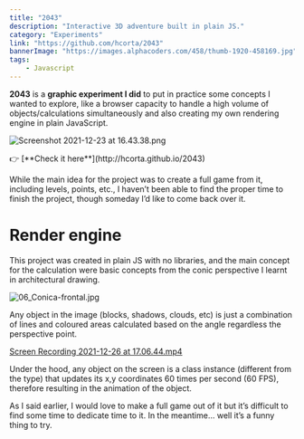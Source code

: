 ```yaml
---
title: "2043"
description: "Interactive 3D adventure built in plain JS."
category: "Experiments"
link: "https://github.com/hcorta/2043"
bannerImage: "https://images.alphacoders.com/458/thumb-1920-458169.jpg"
tags:
    - Javascript
---
```


**2043** is a **graphic experiment I did** to put in practice some concepts I wanted to explore, like a browser capacity to handle a high volume of objects/calculations simultaneously and also creating my own rendering engine in plain JavaScript.

![Screenshot 2021-12-23 at 16.43.38.png](https://s3-us-west-2.amazonaws.com/secure.notion-static.com/ac79973c-707c-469a-aa53-ea3cb6ddc0f9/Screenshot_2021-12-23_at_16.43.38.png)

<aside>
👉 [**Check it here**](http://hcorta.github.io/2043)

</aside>

While the main idea for the project was to create a full game from it, including levels, points, etc., I haven’t been able to find the proper time to finish the project, though someday I’d like to come back over it.

# Render engine

This project was created in plain JS with no libraries, and the main concept for the calculation were basic concepts from the conic perspective I learnt in architectural drawing.

![06_Conica-frontal.jpg](https://s3-us-west-2.amazonaws.com/secure.notion-static.com/c992a249-1e8e-44d1-961e-1ea3379d6c3a/06_Conica-frontal.jpg)

Any object in the image (blocks, shadows, clouds, etc) is just a combination of lines and coloured areas calculated based on the angle regardless the perspective point.

[Screen Recording 2021-12-26 at 17.06.44.mp4](https://s3-us-west-2.amazonaws.com/secure.notion-static.com/b9ddc361-371b-46df-b791-8b6452174349/Screen_Recording_2021-12-26_at_17.06.44.mp4)

Under the hood, any object on the screen is a class instance (different from the type) that updates its x,y coordinates 60 times per second (60 FPS), therefore resulting in the animation of the object.

As I said earlier, I would love to make a full game out of it but it’s difficult to find some time to dedicate time to it. In the meantime… well it’s a funny thing to try.

